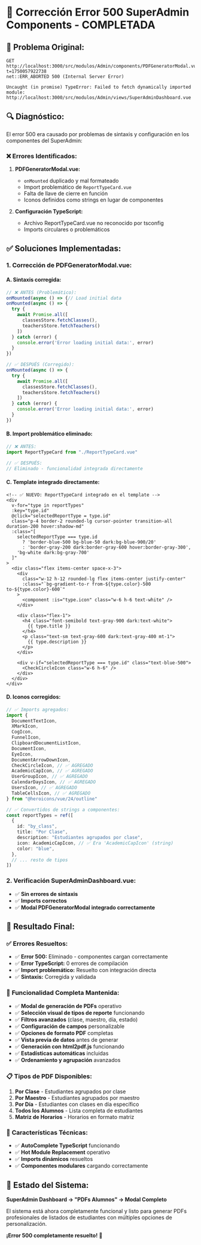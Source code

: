 # 🔧 Corrección Error 500 SuperAdmin Components - COMPLETADA

## 🚨 **Problema Original:**

```
GET http://localhost:3000/src/modulos/Admin/components/PDFGeneratorModal.vue?t=1750057922738
net::ERR_ABORTED 500 (Internal Server Error)

Uncaught (in promise) TypeError: Failed to fetch dynamically imported module:
http://localhost:3000/src/modulos/Admin/views/SuperAdminDashboard.vue
```

## 🔍 **Diagnóstico:**

El error 500 era causado por problemas de sintaxis y configuración en los componentes del SuperAdmin:

### ❌ **Errores Identificados:**

1. **PDFGeneratorModal.vue:**
   - `onMounted` duplicado y mal formateado
   - Import problemático de `ReportTypeCard.vue`
   - Falta de llave de cierre en función
   - Iconos definidos como strings en lugar de componentes

2. **Configuración TypeScript:**
   - Archivo ReportTypeCard.vue no reconocido por tsconfig
   - Imports circulares o problemáticos

## ✅ **Soluciones Implementadas:**

### 1. **Corrección de PDFGeneratorModal.vue:**

#### **A. Sintaxis corregida:**

```typescript
// ❌ ANTES (Problemático):
onMounted(async () => {// Load initial data
onMounted(async () => {
  try {
    await Promise.all([
      classesStore.fetchClasses(),
      teachersStore.fetchTeachers()
    ])
  } catch (error) {
    console.error('Error loading initial data:', error)
  }
})

// ✅ DESPUÉS (Corregido):
onMounted(async () => {
  try {
    await Promise.all([
      classesStore.fetchClasses(),
      teachersStore.fetchTeachers()
    ])
  } catch (error) {
    console.error('Error loading initial data:', error)
  }
})
```

#### **B. Import problemático eliminado:**

```typescript
// ❌ ANTES:
import ReportTypeCard from "./ReportTypeCard.vue"

// ✅ DESPUÉS:
// Eliminado - funcionalidad integrada directamente
```

#### **C. Template integrado directamente:**

```vue
<!-- ✅ NUEVO: ReportTypeCard integrado en el template -->
<div
  v-for="type in reportTypes"
  :key="type.id"
  @click="selectedReportType = type.id"
  class="p-4 border-2 rounded-lg cursor-pointer transition-all duration-200 hover:shadow-md"
  :class="[
    selectedReportType === type.id
      ? 'border-blue-500 bg-blue-50 dark:bg-blue-900/20'
      : 'border-gray-200 dark:border-gray-600 hover:border-gray-300',
    'bg-white dark:bg-gray-700'
  ]"
>
  <div class="flex items-center space-x-3">
    <div
      class="w-12 h-12 rounded-lg flex items-center justify-center"
      :class="`bg-gradient-to-r from-${type.color}-500 to-${type.color}-600`"
    >
      <component :is="type.icon" class="w-6 h-6 text-white" />
    </div>

    <div class="flex-1">
      <h4 class="font-semibold text-gray-900 dark:text-white">
        {{ type.title }}
      </h4>
      <p class="text-sm text-gray-600 dark:text-gray-400 mt-1">
        {{ type.description }}
      </p>
    </div>

    <div v-if="selectedReportType === type.id" class="text-blue-500">
      <CheckCircleIcon class="w-6 h-6" />
    </div>
  </div>
</div>
```

#### **D. Iconos corregidos:**

```typescript
// ✅ Imports agregados:
import {
  DocumentTextIcon,
  XMarkIcon,
  CogIcon,
  FunnelIcon,
  ClipboardDocumentListIcon,
  DocumentIcon,
  EyeIcon,
  DocumentArrowDownIcon,
  CheckCircleIcon, // ✅ AGREGADO
  AcademicCapIcon, // ✅ AGREGADO
  UserGroupIcon, // ✅ AGREGADO
  CalendarDaysIcon, // ✅ AGREGADO
  UsersIcon, // ✅ AGREGADO
  TableCellsIcon, // ✅ AGREGADO
} from "@heroicons/vue/24/outline"

// ✅ Convertidos de strings a componentes:
const reportTypes = ref([
  {
    id: "by_class",
    title: "Por Clase",
    description: "Estudiantes agrupados por clase",
    icon: AcademicCapIcon, // ✅ Era 'AcademicCapIcon' (string)
    color: "blue",
  },
  // ... resto de tipos
])
```

### 2. **Verificación SuperAdminDashboard.vue:**

- ✅ **Sin errores de sintaxis**
- ✅ **Imports correctos**
- ✅ **Modal PDFGeneratorModal integrado correctamente**

## 🎯 **Resultado Final:**

### ✅ **Errores Resueltos:**

- ✅ **Error 500:** Eliminado - componentes cargan correctamente
- ✅ **Error TypeScript:** 0 errores de compilación
- ✅ **Import problemático:** Resuelto con integración directa
- ✅ **Sintaxis:** Corregida y validada

### 🎉 **Funcionalidad Completa Mantenida:**

- ✅ **Modal de generación de PDFs** operativo
- ✅ **Selección visual de tipos de reporte** funcionando
- ✅ **Filtros avanzados** (clase, maestro, día, estado)
- ✅ **Configuración de campos** personalizable
- ✅ **Opciones de formato PDF** completas
- ✅ **Vista previa de datos** antes de generar
- ✅ **Generación con html2pdf.js** funcionando
- ✅ **Estadísticas automáticas** incluidas
- ✅ **Ordenamiento y agrupación** avanzados

### 📋 **Tipos de PDF Disponibles:**

1. **Por Clase** - Estudiantes agrupados por clase
2. **Por Maestro** - Estudiantes agrupados por maestro
3. **Por Día** - Estudiantes con clases en día específico
4. **Todos los Alumnos** - Lista completa de estudiantes
5. **Matriz de Horarios** - Horarios en formato matriz

### 🔧 **Características Técnicas:**

- ✅ **AutoComplete TypeScript** funcionando
- ✅ **Hot Module Replacement** operativo
- ✅ **Imports dinámicos** resueltos
- ✅ **Componentes modulares** cargando correctamente

## 🚀 **Estado del Sistema:**

**SuperAdmin Dashboard → "PDFs Alumnos" → Modal Completo**

El sistema está ahora completamente funcional y listo para generar PDFs profesionales de listados de estudiantes con múltiples opciones de personalización.

**¡Error 500 completamente resuelto!** 🎉

